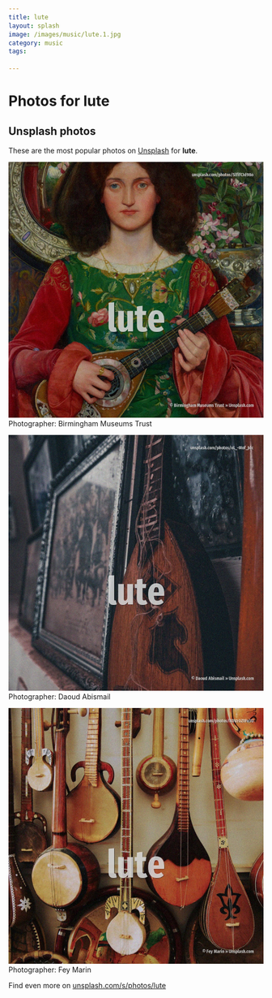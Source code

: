 ```yaml
---
title: lute
layout: splash
image: /images/music/lute.1.jpg
category: music
tags:

---
```

# Photos for lute
 
## Unsplash photos
These are the most popular photos on [Unsplash](https://unsplash.com) for **lute**.
 
![lute](/images/music/lute.1.jpg)
Photographer:  Birmingham Museums Trust
 
![lute](/images/music/lute.2.jpg)
Photographer:  Daoud Abismail
 
![lute](/images/music/lute.3.jpg)
Photographer:  Fey Marin
 
Find even more on [unsplash.com/s/photos/lute](https://unsplash.com/s/photos/lute)
 
